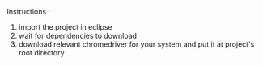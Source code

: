Instructions :
1. import the project in eclipse
2. wait for dependencies to download
3. download relevant chromedriver for your system and put it at project's root directory
